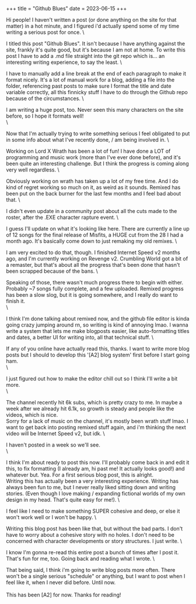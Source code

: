 +++
title = "Github Blues"
date = 2023-06-15
+++

Hi people! I haven't written a post (or done anything on the site for that matter) in a hot minute, and I figured i'd actually spend some of my time writing a serious post for once. \

I titled this post "Github Blues". It isn't because I have anything against the site, frankly it's quite good, but it's because I am not at home. To write this post I have to add a .md file straight into the git repo which is... an interesting writing experience, to say the least. \

I have to manually add a line break at the end of each paragraph to make it format nicely. It's a lot of manual work for a blog, adding a file into the folder, referencing past posts to make sure I format the title and date variable correctly, all this finnicky stuff I have to do through the Github repo because of the circumstances. \

I am writing a huge post, too. Never seen this many characters on the site before, so I hope it formats well! \
 \
 
Now that I'm actually trying to write something serious I feel obligated to put in some info about what I've recently done, / am being involved in. \

Working on Lord X Wrath has been a lot of fun! I have done a LOT of programming and music work (more than I've ever done before), and it's been quite an interesting challenge. But I think the progress is coming along very well regardless. \

Obviously working on wrath has taken up a lot of my free time. And I do kind of regret working so much on it, as weird as it sounds. Remixed has been put on the back burner for the last few months and I feel bad about that. \

I didn't even update in a community post about all the cuts made to the roster, after the .EXE character rapture event. \

I guess I'll update on what it's looking like here. There are currently a line up of 12 songs for the final release of Misfits, a HUGE cut from the 28 I had a month ago. It's basically come down to just remaking my old remixes. \

I am very excited to do that, though. I finished Internet Speed v2 months ago, and I'm currently working on Revenge v2. Crumbling World got a bit of a remaster, but that's about all the progress that's been done that hasn't been scrapped because of the bans. \

Speaking of those, there wasn't much progress there to begin with either. Probably ~7 songs fully complete, and a few uploaded. Remixed progress has been a  slow slog, but it is going somewhere, and I really do want to finish it. \
 \
 
I think I'm done talking about remixed now, and the github file editor is kinda going crazy jumping around rn, so writing is kind of annoying lmao. I wanna write a system that lets me make blogposts easier, like auto-formatting titles and dates, a better UI for writing into, all that technical stuff. \

If any of you online have actually read this, thanks. I want to write more blog posts but I should to develop this '[A2] blog system' first before I start going ham. \
 \
 
 I just figured out how to make the editor chill out so I think I'll write a bit more.
  \
   \
   
The channel recently hit 6k subs, which is pretty crazy to me. In maybe a week after we already hit 6.1k, so growth is steady and people like the videos, which is nice. \
Sorry for a lack of music on the channel, it's mostly been wrath stuff lmao. I want to get back into posting remixed stuff again, and i'm thinking the next video will be Internet Speed v2, but idk. \

I haven't posted in a week so we'll see. \
 \
 
I think I'm about ready to post this now. I'll probably come back in and edit it this, to fix formatting (I already am, hi past me! It actually looks good!) and whatever but. Yea. For a first serious blog post, this is alright. \
Writing this has actually been a very interesting experience. Writing has always been fun to me, but I never really liked sitting down and writing stories. (Even though I love making / expanding fictional worlds of my own design in my head. That's quite easy for me!). \

I feel like I need to make something SUPER cohesive and deep, or else it won't work well or I won't be happy. \

Writing this blog post has been like that, but without the bad parts. I don't have to worry about a cohesive story with no holes. I don't need to be concerned with character developments or story structures. I just write. \

I know I'm gonna re-read this entire post a bunch of times after I post it. That's fun for me, too. Going back and reading what I wrote. \

That being said, I think i'm going to write blog posts more often. There won't be a single serious "schedule" or anything, but I want to post when I feel like it, when I never did before. Until now. \
 \
This has been [A2] for now. Thanks for reading!
